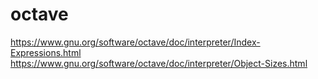 # octave
https://www.gnu.org/software/octave/doc/interpreter/Index-Expressions.html
https://www.gnu.org/software/octave/doc/interpreter/Object-Sizes.html
